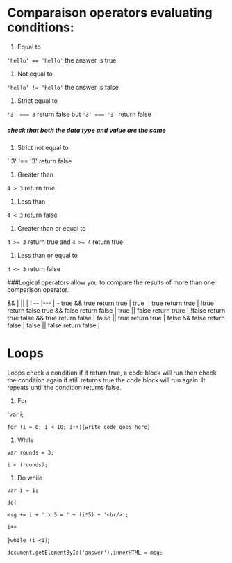 # Comparaison operators evaluating conditions:

1. Equal to 

`'hello' == 'hello'` the answer is true

1. Not equal to

`'hello' != 'hello'` the answer is false

1. Strict equal to

`'3' === 3` return false but `'3' === '3'` return false
##### check that both the data type and value are the same

1. Strict not equal to

`'3' !== '3' return false

1. Greater than

`4 > 3` return true

1. Less than 

`4 < 3` return false

1. Greater than or equal to 

`4 >= 3` return true and `4 >= 4` return true

1. Less than or equal to

`4 <= 3` return false

###Logical operators allow you to compare the results of more than one comparison operator.

&& | || | !
-- |--- | -
true && true return true | true || true return true | !true return false 
true && false return false | true || false return trure | !false return true 
false && true return false | false || true return true | 
false && false return false | false || false return false |


# Loops

Loops check a condition if it return true, a code block will run
then check the condition again if still returns true the code block will
run again. It repeats until the condition returns false.

1. For 

`var i;

`for (i = 0; i < 10; i++){write code goes here}`

1. While

`var rounds = 3;`

`i < (rounds);`

1. Do while

`var i = 1;`

`do{`

`msg += i + ' x 5 = ' + (i*5) + '<br/>';`

`i++`

`}while (i <1)`;

`document.getElementById('answer').innerHTML = msg;`

